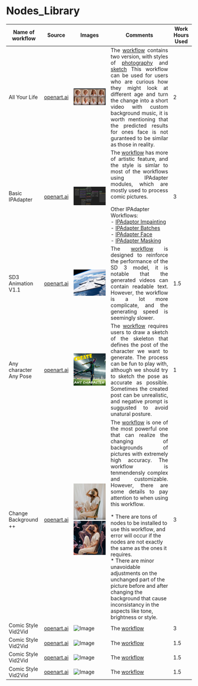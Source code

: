 # Nodes_Library
| Name of workflow | Source                           | Images                                   | Comments | Work Hours Used |
|------------------|----------------------------------|------------------------------------------|----------|-----------------|
| All Your Life       | [openart.ai](https://openart.ai/workflows/rui400/all-your-life/xfWnQSBIKK5B46IOez2Q)      | ![Image](https://github.com/Bzin68/Nodes_Library/blob/main/1.png) |<div align="justify"> The [workflow](https://github.com/Bzin68/Nodes_Library/blob/main/workflow-all-your-life-xfWnQSBIKK5B46IOez2Q-rui400-openart.ai.json) contains two version, with styles of [photography](https://github.com/Bzin68/Nodes_Library/blob/main/All%20You%20Life-Photo.json) and [sketch](https://github.com/Bzin68/Nodes_Library/blob/main/All%20You%20Life-Sketch.json) This workflow can be used for users who are curious how they might look at different age and turn the change into a short video with custom background music, it is worth mentioning that the predicted results for ones face is not guranteed to be similar as those in reality. </div>| 2        |
| Basic IPAdapter        | [openart.ai](https://openart.ai/workflows/openart/-/8H0mGG5dOFQCuslp2qQv)      | ![Image](https://github.com/Bzin68/Nodes_Library/blob/main/2.png) |<div align="justify">  The [workflow](https://github.com/Bzin68/Nodes_Library/blob/main/workflow-basic-ipadapter-8H0mGG5dOFQCuslp2qQv-openart-openart.ai.json) has more of artistic feature, and the style is simlar to most of the workflows using IPAdapter modules, which are mostly used to process comic pictures.</div><br>Other IPAdapter Workflows:<br> - [IPAdaptor Impainting](https://github.com/Bzin68/Nodes_Library/blob/main/workflow-ipadapter-inpainting-SwnT5jEA2mQ9l76l4oTi-openart-openart.ai.json) <br> - [IPAdapter Batches](https://github.com/Bzin68/Nodes_Library/blob/main/workflow-ipadapter-batches-uxH7XEmMuKTAC0sfr8s1-openart-openart.ai.json) <br> - [IPAdapter Face](https://github.com/Bzin68/Nodes_Library/blob/main/workflow-ipadapter-face-XawUsrzeX2ost6XiVtNP-openart-openart.ai.json) <br> - [IPAdapter Masking](https://github.com/Bzin68/Nodes_Library/blob/main/workflow-ipadapter-masking-pz0rXAidFCTK2EEmUB1X-openart-openart.ai.json) | 3           |
| SD3 Animation V1.1        | [openart.ai](https://openart.ai/workflows/aigc101/sd3-animation-v11/OkmDjEtUlNmjdRx0Nqpx)      | ![Image](https://github.com/Bzin68/Nodes_Library/blob/main/3.png) |<div align="justify">  The [workflow](https://github.com/Bzin68/Nodes_Library/blob/main/workflow-sd3-animation-v11-OkmDjEtUlNmjdRx0Nqpx-aigc101-openart.ai.json) is designed to reinforce the performance of the SD 3 model, it is notable that the generated videos can contain readable text. However, the workflow is a lot more complicate, and the generating speed is seemingly slower. </div>| 1.5          |
| Any character Any Pose       | [openart.ai](https://openart.ai/workflows/amadeusxr/any-character-any-pose/2Thak4NM7a72KOKYyLJA)      | ![Image](https://github.com/Bzin68/Nodes_Library/blob/main/4.png) |<div align="justify">  The [workflow](https://github.com/Bzin68/Nodes_Library/blob/main/workflow-any-character-any-pose-2Thak4NM7a72KOKYyLJA-amadeusxr-openart.ai.json) requires users to draw a sketch of the skeleton that defines the post of the character we want to generate. The process can be fun to play with, although we should try to sketch the pose as accurate as possible. Sometimes the created post can be unrealistic, and negative prompt is suggusted to avoid unatural posture. </div>| 1         |
| Change Background ++      | [openart.ai](https://openart.ai/workflows/grinlau/change-background/DoiYOkLj6ikwIbygd4gY)      | ![Image](https://github.com/Bzin68/Nodes_Library/blob/main/5.1.png) ![Image](https://github.com/Bzin68/Nodes_Library/blob/main/5.2.png) |<div align="justify">  The [workflow](https://github.com/Bzin68/Nodes_Library/blob/main/workflow-change-background-DoiYOkLj6ikwIbygd4gY-grinlau-openart.ai.json) is one of the most powerful one that can realize the changing of backgrounds of pictures with extremely high accuracy. The workflow is tenmendensly complex and customizable. However, there are some details to pay attention to when using this workflow. </div> <br> * There are tons of nodes to be installed to use this workflow, and error will occur if the nodes are not exactly the same as the ones it requires. <br> * There are minor unavoidable adjustments on the unchanged part of the picture before and after changing the background that cause inconsistancy in the aspects like tone, brightness or style.| 3          |
| Comic Style Vid2Vid       | [openart.ai]()      | ![Image]() |<div align="justify">  The [workflow]() </div>| 3          |
| Comic Style Vid2Vid       | [openart.ai]()      | ![Image]() |<div align="justify">  The [workflow]() </div>| 1.5          |
| Comic Style Vid2Vid       | [openart.ai]()      | ![Image]() |<div align="justify">  The [workflow]() </div>| 1.5          |
| Comic Style Vid2Vid       | [openart.ai]()      | ![Image]() |<div align="justify">  The [workflow]() </div>| 1.5          |

